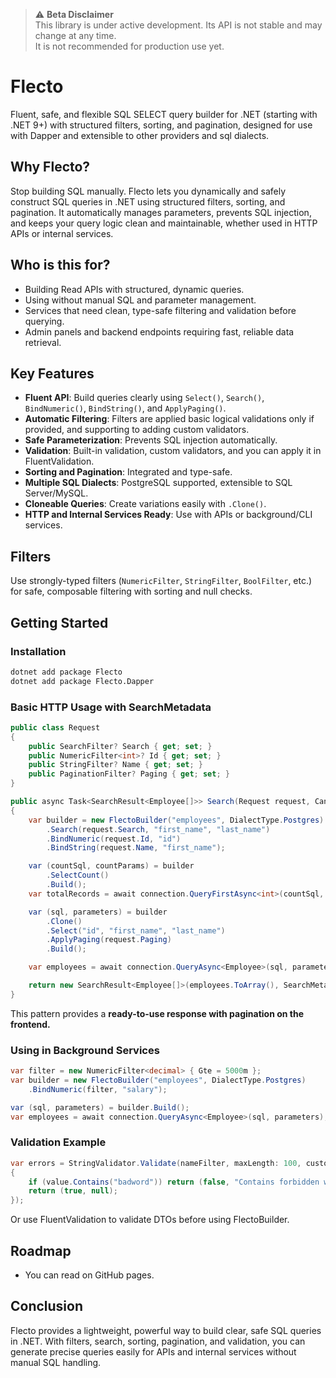 > ⚠️ **Beta Disclaimer**  
> This library is under active development. Its API is not stable and may change at any time.  
> It is not recommended for production use yet.

# Flecto

Fluent, safe, and flexible SQL SELECT query builder for .NET (starting with .NET 9+) with structured filters, sorting, and pagination, designed for use with Dapper and extensible to other providers and sql dialects.

## Why Flecto?

Stop building SQL manually. Flecto lets you dynamically and safely construct SQL queries in .NET using structured filters, sorting, and pagination. It automatically manages parameters, prevents SQL injection, and keeps your query logic clean and maintainable, whether used in HTTP APIs or internal services.

## Who is this for?
* Building Read APIs with structured, dynamic queries.
* Using without manual SQL and parameter management.
* Services that need clean, type-safe filtering and validation before querying.
* Admin panels and backend endpoints requiring fast, reliable data retrieval.

## Key Features

- **Fluent API**: Build queries clearly using `Select()`, `Search()`, `BindNumeric()`, `BindString()`, and `ApplyPaging()`.
- **Automatic Filtering**: Filters are applied basic logical validations only if provided, and supporting to adding custom validators.
- **Safe Parameterization**: Prevents SQL injection automatically.
- **Validation**: Built-in validation, custom validators, and you can apply it in FluentValidation.
- **Sorting and Pagination**: Integrated and type-safe.
- **Multiple SQL Dialects**: PostgreSQL supported, extensible to SQL Server/MySQL.
- **Cloneable Queries**: Create variations easily with `.Clone()`.
- **HTTP and Internal Services Ready**: Use with APIs or background/CLI services.

## Filters

Use strongly-typed filters (`NumericFilter`, `StringFilter`, `BoolFilter`, etc.) for safe, composable filtering with sorting and null checks.

## Getting Started

### Installation

```bash
dotnet add package Flecto
dotnet add package Flecto.Dapper
```

### Basic HTTP Usage with SearchMetadata

```csharp
public class Request
{
    public SearchFilter? Search { get; set; }
    public NumericFilter<int>? Id { get; set; }
    public StringFilter? Name { get; set; }
    public PaginationFilter? Paging { get; set; }
}

public async Task<SearchResult<Employee[]>> Search(Request request, CancellationToken token)
{
    var builder = new FlectoBuilder("employees", DialectType.Postgres)
        .Search(request.Search, "first_name", "last_name")
        .BindNumeric(request.Id, "id")
        .BindString(request.Name, "first_name");

    var (countSql, countParams) = builder
        .SelectCount()
        .Build();
    var totalRecords = await connection.QueryFirstAsync<int>(countSql, countParams);

    var (sql, parameters) = builder
        .Clone()
        .Select("id", "first_name", "last_name")
        .ApplyPaging(request.Paging)
        .Build();

    var employees = await connection.QueryAsync<Employee>(sql, parameters);

    return new SearchResult<Employee[]>(employees.ToArray(), SearchMetadata.From(totalRecords, request.Paging));
}
```

This pattern provides a **ready-to-use response with pagination on the frontend.**

### Using in Background Services

```csharp
var filter = new NumericFilter<decimal> { Gte = 5000m };
var builder = new FlectoBuilder("employees", DialectType.Postgres)
    .BindNumeric(filter, "salary");

var (sql, parameters) = builder.Build();
var employees = await connection.QueryAsync<Employee>(sql, parameters);
```

### Validation Example

```csharp
var errors = StringValidator.Validate(nameFilter, maxLength: 100, customValidator: value =>
{
    if (value.Contains("badword")) return (false, "Contains forbidden words.");
    return (true, null);
});
```

Or use FluentValidation to validate DTOs before using FlectoBuilder.

## Roadmap
- You can read on GitHub pages.

## Conclusion

Flecto provides a lightweight, powerful way to build clear, safe SQL queries in .NET. With filters, search, sorting, pagination, and validation, you can generate precise queries easily for APIs and internal services without manual SQL handling.


